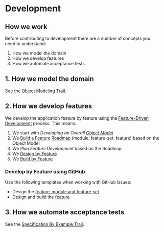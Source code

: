 # Development

## How we work

Before contributing to development there are a number of concepts you need to understand:

1. How we model the domain
2. How we develop features
3. How we automate acceptance tests

## 1. How we model the domain

See the [Object Modeling Trail](../../education/trails/object-modeling.md).

## 2. How we develop features

We develop the application feature by feature using the [Feature-Driven Development](https://en.wikipedia.org/wiki/Feature-driven_development) process. This means:

1. We start with _Developing an Overall [Object Model](../../education/trails/object-modeling.md)_
2. We [Build a Feature Roadmap](./fdd/feature-list.md) (module, feature-set, feature) based on the Object Model
3. We _Plan Feature Development_ based on the Roadmap
4. We [Design by Feature](./fdd/feature.md#design)
5. We [Build by Feature](./fdd/feature.md#build)

### Develop by Feature using GitHub

Use the following templates when working with GitHub Issues:

- Design the [feature-module and feature-set](./fdd/feature-module-set.md)
- Design and build the [feature](./fdd/feature.md)

## 3. How we automate acceptance tests

See the [Specification By Example Trail](../../education/trails/specification-by-example.md).
